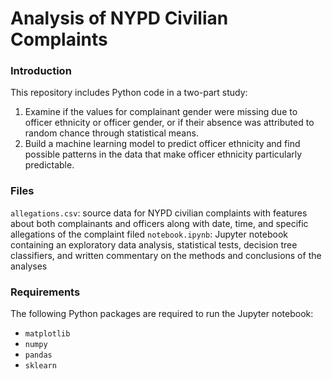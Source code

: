 # Analysis of NYPD Civilian Complaints

### Introduction
This repository includes Python code in a two-part study:

1. Examine if the values for complainant gender were missing due to officer ethnicity or officer gender, or if their absence was attributed to random chance through statistical means.
2. Build a machine learning model to predict officer ethnicity and find possible patterns in the data that make officer ethnicity particularly predictable.

### Files
`allegations.csv`: source data for NYPD civilian complaints with features about both complainants and officers along with date, time, and specific allegations of the complaint filed
`notebook.ipynb`: Jupyter notebook containing an exploratory data analysis, statistical tests, decision tree classifiers, and written commentary on the methods and conclusions of the analyses

### Requirements
The following Python packages are required to run the Jupyter notebook:

- `matplotlib`
- `numpy`
- `pandas`
- `sklearn`
